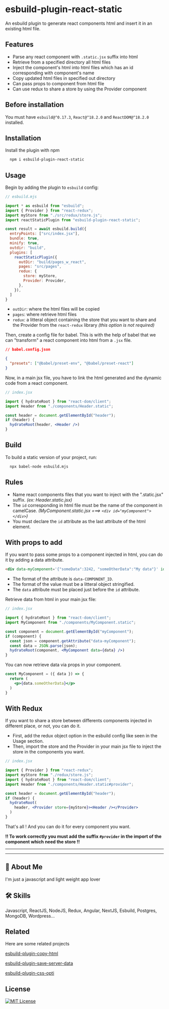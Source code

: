 
# esbuild-plugin-react-static

An esbuild plugin to generate react components html and insert it in an existing html file.
## Features

- Parse any react component with `.static.jsx` suffix into html
- Retrieve from a specified directory all html files
- Inject the component's html into html files which has an id corresponding with component's name
- Copy updated html files in specified out directory
- Can pass props to component from html file
- Can use redux to share a store by using the Provider component



## Before installation

You must have `esbuild@^0.17.3`, `React@^18.2.0` and `ReactDOM@^18.2.0` installed.


## Installation

Install the plugin with npm

```bash
  npm i esbuild-plugin-react-static
```
## Usage

Begin by adding the plugin to `esbuild` config:

```js
// esbuild.mjs

import * as esbuild from "esbuild";
import { Provider } from "react-redux";
import myStore from "./src/redux/store.js";
import reactStaticPlugin from "esbuild-plugin-react-static";

const result = await esbuild.build({
  entryPoints: ["src/index.jsx"],
  bundle: true,
  minify: true,
  outdir: "build",
  plugins: [
    reactStaticPlugin({
      outDir: "build/pages_w_react",
      pages: "src/pages",
      redux: {
        store: myStore,
        Provider: Provider,
      },
    }),
  ]
}
```

- `outDir`: where the html files will be copied
- `pages`: where retrieve html files
- `redux`: a litteral object containing the store that you want to share and the Provider from the `react-redux` library _(this option is not required)_

Then, create a config file for babel. This is with the help of babel that we can "transform" a react component into html from a `.jsx` file.

```json
// babel.config.json

{
  "presets": ["@babel/preset-env", "@babel/preset-react"]
}
```

Now, in a main jsx file, you have to link the html generated and the dynamic code from a react component.

```jsx
// index.jsx

import { hydrateRoot } from "react-dom/client";
import Header from "./components/Header.static";

const header = document.getElementById("header");
if (header) {
  hydrateRoot(header, <Header />)
}
```


## Build

To build a static version of your project, run:

```bash
  npx babel-node esbuild.mjs
```


## Rules

- Name react components files that you want to inject with the ".static.jsx" suffix. _(ex: Header.static.jsx)_
- The `id` corresponding in html file must be the name of the component in camelCase. _(MyComponent.static.jsx  ===>  `<div id="myComponent"></div>`)_
- You must declare the `id` attribute as the last attribute of the html element.
## With props to add

If you want to pass some props to a component injected in html, you can do it by adding a data attribute.

```html
<div data-myComponent='{"someData":3242, "someOtherData":"My data"}' id="myComponent"></div>
```

- The format of the attribute is `data-COMPONENT_ID`.
- The format of the value must be a litteral object stringified.
- The `data` attribute must be placed just before the `id` attribute.

Retrieve data from html in your main jsx file:

```jsx
// index.jsx

import { hydrateRoot } from "react-dom/client";
import MyComponent from "./components/MyComponent.static";

const component = document.getElementById("myComponent");
if (component) {
  const json = component.getAttribute("data-myComponent");
  const data = JSON.parse(json);
  hydrateRoot(component, <MyComponent data={data} />)
}
```

You can now retrieve data via props in your component.

```jsx
const MyComponent = ({ data }) => {
  return (
    <p>{data.someOtherData}</p>
  )
}
```
## With Redux

If you want to share a store between differents components injected in different place, or not, you can do it.

- First, add the redux object option in the esbuild config like seen in the Usage section.
- Then, import the store and the Provider in your main jsx file to inject the store in the components you want.

```jsx
// index.jsx

import { Provider } from "react-redux";
import myStore from "./redux/store.js";
import { hydrateRoot } from "react-dom/client";
import Header from "./components/Header.static#provider";

const header = document.getElementById("header");
if (header) {
  hydrateRoot(
    header, <Provider store={myStore}><Header /></Provider>
  )
}
```

That's all ! And you can do it for every component you want.

__!! To work correctly you must add the suffix `#provider` in the import of the component which need the store !!__

---
---
## 🚀 About Me
I'm just a javascript and light weight app lover


## 🛠 Skills
Javascript, ReactJS, NodeJS, Redux, Angular, NextJS, Esbuild, Postgres, MongoDB, Wordpress...


## Related

Here are some related projects

[esbuild-plugin-copy-html](https://github.com/mxmock/esbuild-plugin-copy-html)

[esbuild-plugin-save-server-data](https://github.com/mxmock/esbuild-plugin-save-server-data)

[esbuild-plugin-css-opti](https://github.com/mxmock/esbuild-plugin-css-opti)

## License

[![MIT License](https://img.shields.io/badge/License-MIT-green.svg)](https://choosealicense.com/licenses/mit/)
